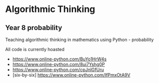 # Algorithmic Thinking
## Year 8 probability
Teaching algorithmic thinking in mathematics using Python - probability

All code is currently hoasted 

- https://www.online-python.com/BuYo1HrW4s
- https://www.online-python.com/8ui7Yshg0P
- https://www.online-python.com/cpJnlGfUru
- [six-by-six] https://www.online-python.com/IfPmxOtA9V
